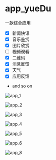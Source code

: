 # app_yueDu
一款综合应用

- [x] 新闻快讯
- [x] 音乐鉴赏
- [x] 图片欣赏
- [ ] ~~视频观看~~
- [x] 二维码
- [x] 消息反馈
- [x] 天气
- [x] 应用反馈
- and so on

![app_1](http://h.hiphotos.baidu.com/image/pic/item/b3119313b07eca807ac74e35972397dda0448325.jpg)


![app_2](http://b.hiphotos.baidu.com/image/pic/item/8cb1cb1349540923842814ac9458d109b2de499a.jpg)


![app_3](http://b.hiphotos.baidu.com/image/pic/item/aa18972bd40735fa7fdf386b98510fb30f240830.jpg)


![app_4](http://b.hiphotos.baidu.com/image/pic/item/cb8065380cd79123b6c1e2a6ab345982b2b7803a.jpg)


![app_5](http://d.hiphotos.baidu.com/image/pic/item/0823dd54564e92588a5af03c9a82d158cdbf4ef1.jpg)


![app_6](http://d.hiphotos.baidu.com/image/pic/item/80cb39dbb6fd526643e34ac6ad18972bd5073613.jpg)


![app_8](http://h.hiphotos.baidu.com/image/pic/item/5882b2b7d0a20cf416bd8f0d70094b36acaf9936.jpg)
